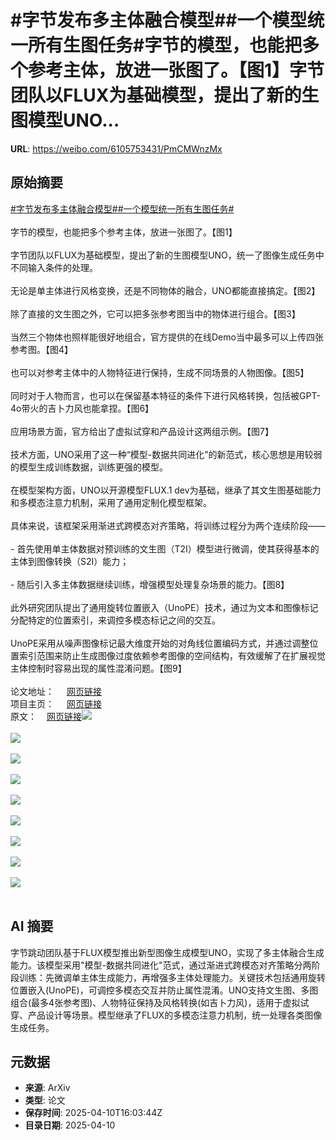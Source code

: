# #字节发布多主体融合模型##一个模型统一所有生图任务#字节的模型，也能把多个参考主体，放进一张图了。【图1】字节团队以FLUX为基础模型，提出了新的生图模型UNO...

**URL**: https://weibo.com/6105753431/PmCMWnzMx

## 原始摘要

<a href="https://m.weibo.cn/search?containerid=231522type%3D1%26t%3D10%26q%3D%23%E5%AD%97%E8%8A%82%E5%8F%91%E5%B8%83%E5%A4%9A%E4%B8%BB%E4%BD%93%E8%9E%8D%E5%90%88%E6%A8%A1%E5%9E%8B%23&amp;extparam=%23%E5%AD%97%E8%8A%82%E5%8F%91%E5%B8%83%E5%A4%9A%E4%B8%BB%E4%BD%93%E8%9E%8D%E5%90%88%E6%A8%A1%E5%9E%8B%23" data-hide=""><span class="surl-text">#字节发布多主体融合模型#</span></a><a href="https://m.weibo.cn/search?containerid=231522type%3D1%26t%3D10%26q%3D%23%E4%B8%80%E4%B8%AA%E6%A8%A1%E5%9E%8B%E7%BB%9F%E4%B8%80%E6%89%80%E6%9C%89%E7%94%9F%E5%9B%BE%E4%BB%BB%E5%8A%A1%23&amp;extparam=%23%E4%B8%80%E4%B8%AA%E6%A8%A1%E5%9E%8B%E7%BB%9F%E4%B8%80%E6%89%80%E6%9C%89%E7%94%9F%E5%9B%BE%E4%BB%BB%E5%8A%A1%23" data-hide=""><span class="surl-text">#一个模型统一所有生图任务#</span></a><br><br>字节的模型，也能把多个参考主体，放进一张图了。【图1】<br><br>字节团队以FLUX为基础模型，提出了新的生图模型UNO，统一了图像生成任务中不同输入条件的处理。<br><br>无论是单主体进行风格变换，还是不同物体的融合，UNO都能直接搞定。【图2】<br><br>除了直接的文生图之外，它可以把多张参考图当中的物体进行组合。【图3】<br><br>当然三个物体也照样能很好地组合，官方提供的在线Demo当中最多可以上传四张参考图。【图4】<br><br>也可以对参考主体中的人物特征进行保持，生成不同场景的人物图像。【图5】<br><br>同时对于人物而言，也可以在保留基本特征的条件下进行风格转换，包括被GPT-4o带火的吉卜力风也能拿捏。【图6】<br><br>应用场景方面，官方给出了虚拟试穿和产品设计这两组示例。【图7】<br><br>技术方面，UNO采用了这一种“模型-数据共同进化”的新范式，核心思想是用较弱的模型生成训练数据，训练更强的模型。<br><br>在模型架构方面，UNO以开源模型FLUX.1 dev为基础，继承了其文生图基础能力和多模态注意力机制，采用了通用定制化模型框架。<br><br>具体来说，该框架采用渐进式跨模态对齐策略，将训练过程分为两个连续阶段——<br><br>- 首先使用单主体数据对预训练的文生图（T2I）模型进行微调，使其获得基本的主体到图像转换（S2I）能力；<br><br>- 随后引入多主体数据继续训练，增强模型处理复杂场景的能力。【图8】<br><br>此外研究团队提出了通用旋转位置嵌入（UnoPE）技术，通过为文本和图像标记分配特定的位置索引，来调控多模态标记之间的交互。<br><br>UnoPE采用从噪声图像标记最大维度开始的对角线位置编码方式，并通过调整位置索引范围来防止生成图像过度依赖参考图像的空间结构，有效缓解了在扩展视觉主体控制时容易出现的属性混淆问题。【图9】<br><br>论文地址：  <a href="https://weibo.cn/sinaurl?u=https%3A%2F%2Farxiv.org%2Fabs%2F2504.02160" data-hide=""><span class="url-icon"><img style="width: 1rem;height: 1rem" src="https://h5.sinaimg.cn/upload/2015/09/25/3/timeline_card_small_web_default.png" referrerpolicy="no-referrer"></span><span class="surl-text">网页链接</span></a>  <br>项目主页：  <a href="https://weibo.cn/sinaurl?u=https%3A%2F%2Fbytedance.github.io%2FUNO%2F" data-hide=""><span class="url-icon"><img style="width: 1rem;height: 1rem" src="https://h5.sinaimg.cn/upload/2015/09/25/3/timeline_card_small_web_default.png" referrerpolicy="no-referrer"></span><span class="surl-text">网页链接</span></a><br>原文：<a href="https://weibo.cn/sinaurl?u=https%3A%2F%2Fmp.weixin.qq.com%2Fs%2Fh4fkShoOG_Fi66fksXaJGw" data-hide=""><span class="url-icon"><img style="width: 1rem;height: 1rem" src="https://h5.sinaimg.cn/upload/2015/09/25/3/timeline_card_small_web_default.png" referrerpolicy="no-referrer"></span><span class="surl-text">网页链接</span></a><img style="" src="https://tvax1.sinaimg.cn/large/006Fd7o3gy1i0bt085vt4j30zk0dx48j.jpg" referrerpolicy="no-referrer"><br><br><img style="" src="https://tvax4.sinaimg.cn/large/006Fd7o3gy1i0bt08edv2j30zk0g4n62.jpg" referrerpolicy="no-referrer"><br><br><img style="" src="https://tvax1.sinaimg.cn/large/006Fd7o3gy1i0bt07xp8vj30mm0k0ncs.jpg" referrerpolicy="no-referrer"><br><br><img style="" src="https://tvax1.sinaimg.cn/large/006Fd7o3gy1i0bt08encoj30zk0ghgqr.jpg" referrerpolicy="no-referrer"><br><br><img style="" src="https://tvax1.sinaimg.cn/large/006Fd7o3gy1i0bt077vd9j30zk08eadh.jpg" referrerpolicy="no-referrer"><br><br><img style="" src="https://tvax2.sinaimg.cn/large/006Fd7o3gy1i0bt0886akj30pj0k0129.jpg" referrerpolicy="no-referrer"><br><br><img style="" src="https://tvax3.sinaimg.cn/large/006Fd7o3gy1i0bt08fz2bj30zk0glqas.jpg" referrerpolicy="no-referrer"><br><br><img style="" src="https://tvax3.sinaimg.cn/large/006Fd7o3gy1i0bt08h4bpj30zk0hnq9s.jpg" referrerpolicy="no-referrer"><br><br><img style="" src="https://tvax2.sinaimg.cn/large/006Fd7o3gy1i0bt0a5skzj30pa0hc468.jpg" referrerpolicy="no-referrer"><br><br>

## AI 摘要

字节跳动团队基于FLUX模型推出新型图像生成模型UNO，实现了多主体融合生成能力。该模型采用"模型-数据共同进化"范式，通过渐进式跨模态对齐策略分两阶段训练：先微调单主体生成能力，再增强多主体处理能力。关键技术包括通用旋转位置嵌入(UnoPE)，可调控多模态交互并防止属性混淆。UNO支持文生图、多图组合(最多4张参考图)、人物特征保持及风格转换(如吉卜力风)，适用于虚拟试穿、产品设计等场景。模型继承了FLUX的多模态注意力机制，统一处理各类图像生成任务。

## 元数据

- **来源**: ArXiv
- **类型**: 论文
- **保存时间**: 2025-04-10T16:03:44Z
- **目录日期**: 2025-04-10
